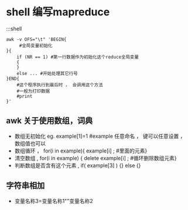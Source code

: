 shell 编写mapreduce
====================


:::shell  

    awk -v OFS="\t" 'BEGIN{
         #全局变量初始化
    }{
        if (NR == 1) #第一行数据作为初始化这个reduce全局变量
        {
        }
        else ... #开始处理其它行号
    }END{
        #这个程序执行到最后时 ， 会调用这个方法 
        #一般为打印数据 
        #print
    }'

awk 关于使用数组，词典
-----------------
+ 数组无初始化 eg. example[1]=1 #example 任意命名 ， 键可以任意设置 ， 数组值也可以 
+ 数组循环 ， for(i in example){ example[i] ; #里面的元素}
+ 清空数组 , for(i in example) { delete example[i] ; #循环删除数组元素}
+ 判断数组是否含有这个元素 , if( example[3] ) {} else {}

字符串相加
-----------------
+ 变量名称3=变量名称1\"\"变量名称2




